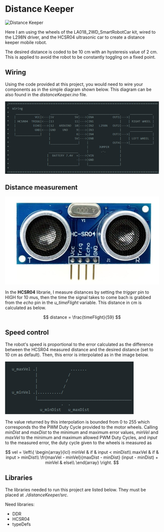 # Distance Keeper

![Distance Keeper](./images/distanceKeeperVideo.gif)

Here I am using the wheels of the LA018_2WD_SmartRobotCar kit, wired to the L298N driver, and the HCSR04 ultrasonic car to create a distance keeper mobile robot.

The desired distance is coded to be 10 cm with an hysteresis value of 2 cm. This is applied to avoid the robot to be constantly toggling on a fixed point.

## Wiring

Using the code provided at this project, you would need to wire your components as in the simple diagram shown below. This diagram can be also found in the *distanceKeeper.ino* file.

![distanceKeeper wiring diagram](./images/distanceKeeperWiring.png)

## Distance measurement

![HCSR04 ultrasonic sensor](./images/HCSR04.jpg)

In the **HCSR04** librarie, I measure distances by setting the *trigger* pin to HIGH for 10 $mu$s, then the time the signal takes to come bach is grabbed from the *echo* pin in the *u_timeFlight* variable. This distance in cm is calculated as below.

$$
    distance = \frac{timeFlight}{59} 
$$

## Speed control

The robot's speed is proportional to the error calculated as the difference between the HCSR04 measured distance and the desired distance (set to 10 cm as default). Then, this error is interpolated as in the image below.

![Interpolation used for speed](./images/speedInterpolation.png)

The value returned by this interpolation is bounded from 0 to 255 which corresponds tho the PWM Duty Cycle provided to the motor wheels. Calling *minDist* and *maxDist* to the minimum and maximum error values, *minVel* and *maxVel* to the minimum and maximum allowed PWM Duty Cycles, and *input* to the measured error, the duty cycle given to the wheels is measured as

$$
    vel = \left\{ \begin{array}{lcl}
                    minVel & if & input < minDist\\
                    maxVel & if & input > minDist\\
                    \fr{maxVel - minVel}{maxDist - minDist} (input - minDist) + minVel & else\\
                \end{array} \right.
$$

## Libraries

The libraries needed to run this project are listed below. They must be placed at *./distanceKeeper/src*.

Need libraries:
- DDR
- HCSR04
- typeDefs
